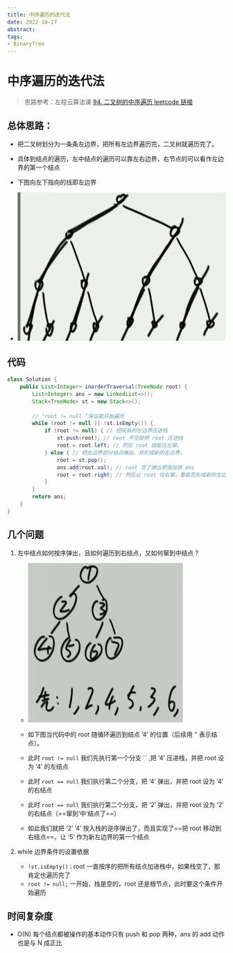 ```yaml
---
title: 中序遍历的迭代法
date: 2022-10-27
abstract:  
tags: 
- BinaryTree
---
```


# 中序遍历的迭代法

> 思路参考：左程云算法课
> [94. 二叉树的中序遍历 leetcode 链接](https://leetcode.cn/problems/binary-tree-inorder-traversal/)

## 总体思路：

-   把二叉树划分为一条条左边界，把所有左边界遍历完，二叉树就遍历完了。
-   具体到结点的遍历，左中结点的遍历可以靠左右边界，右节点的可以看作左边界的第一个结点
-   下图向左下指向的线即左边界

-   ![Img](./FILES/中序遍历的迭代法.md/7e703d7d.png)

## 代码

```java
class Solution {
    public List<Integer> inorderTraversal(TreeNode root) {
        List<Integer> ans = new LinkedList<>();
        Stack<TreeNode> st = new Stack<>();

        // ‘root != null ’保证能开始遍历
        while (root != null || !st.isEmpty()) {
            if (root != null) { // 把现有的左边界压进栈
                st.push(root); // root 不空就把 root 压进栈
                root = root.left; // 然后 root 就能往左窜。
            } else { // 把左边界部分结点弹出，并形成新的左边界，
                root = st.pop();
                ans.add(root.val); // root 空了弹出把值加进 ans
                root = root.right; // 然后让 root 往右窜，看能否形成新的左边界。但第一次往右窜还可能会窜空，这时就回到‘中’结点
            }
        }
        return ans;
    }
}
```

## 几个问题

1. 左中结点如何按序弹出，且如何遍历到右结点，又如何窜到中结点？

    - ![Img](./FILES/中序遍历的迭代法.md/img-20240504100218.png)

    - 如下图当代码中的 root 随循环遍历到结点 ‘4’ 的位置（后续用 ‘’ 表示结点）。
    - 此时 `root != null` 我们先执行第一个分支 `` ,把 ‘4’ 压进栈，并把 root 设为 ‘4’ 的左结点
    - 此时 `root == null` 我们执行第二个分支，把 ‘4’ 弹出，并把 root 设为 ‘4’ 的右结点
    - 此时 `root == null` 我们执行第二个分支，把 ‘2’ 弹出，并把 root 设为 ‘2’ 的右结点（==窜到‘中’结点了==）
    - 如此我们就把 ‘2’ ‘4’ 按入栈的逆序弹出了，而且实现了==把 root 移动到右结点==，让 ‘5’ 作为新左边界的第一个结点

2. while 边界条件的设置依据

    - `!st.isEmpty()；`root 一直按序的把所有结点加进栈中，如果栈空了，那肯定也遍历完了
    - `root != null;` 一开始，栈是空的，root 还是根节点，此时要这个条件开始遍历

## 时间复杂度

-   O(N) 每个结点都被操作的基本动作只有 push 和 pop 两种，ans 的 add 动作也是与 N 成正比
